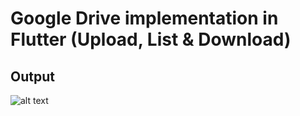# Google Drive implementation in Flutter  (Upload, List & Download)



## Output
![alt text](https://raw.githubusercontent.com/Arxlan40/Google_Drive_APIs_Integration_in_Flutter/master/1.gif)

